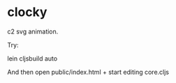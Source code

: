 # clocky

c2 svg animation.

Try:

lein cljsbuild auto

And then open public/index.html + start editing core.cljs

